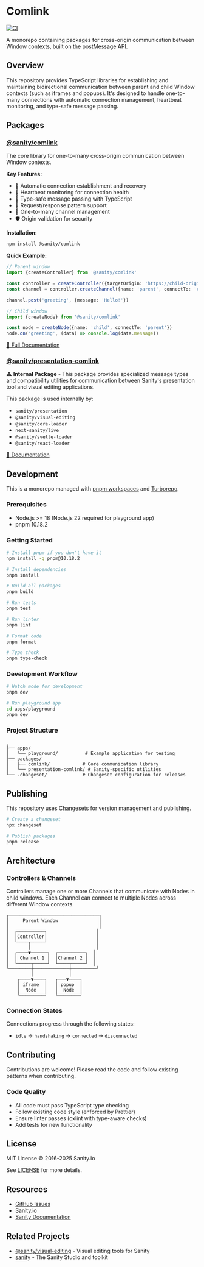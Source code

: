 # Comlink

[![CI](https://github.com/sanity-io/comlink/actions/workflows/ci.yml/badge.svg)](https://github.com/sanity-io/comlink/actions/workflows/ci.yml)

A monorepo containing packages for cross-origin communication between Window contexts, built on the postMessage API.

## Overview

This repository provides TypeScript libraries for establishing and maintaining bidirectional communication between parent and child Window contexts (such as iframes and popups). It's designed to handle one-to-many connections with automatic connection management, heartbeat monitoring, and type-safe message passing.

## Packages

### [@sanity/comlink](./packages/comlink)

The core library for one-to-many cross-origin communication between Window contexts.

**Key Features:**

- 🔄 Automatic connection establishment and recovery
- 💓 Heartbeat monitoring for connection health
- 🎯 Type-safe message passing with TypeScript
- 📡 Request/response pattern support
- 🔌 One-to-many channel management
- 🛡️ Origin validation for security

**Installation:**

```bash
npm install @sanity/comlink
```

**Quick Example:**

```typescript
// Parent window
import {createController} from '@sanity/comlink'

const controller = createController({targetOrigin: 'https://child-origin.com'})
const channel = controller.createChannel({name: 'parent', connectTo: 'child'})

channel.post('greeting', {message: 'Hello!'})

// Child window
import {createNode} from '@sanity/comlink'

const node = createNode({name: 'child', connectTo: 'parent'})
node.on('greeting', (data) => console.log(data.message))
```

[📖 Full Documentation](./packages/comlink/README.md)

### [@sanity/presentation-comlink](./packages/presentation-comlink)

⚠️ **Internal Package** - This package provides specialized message types and compatibility utilities for communication between Sanity's presentation tool and visual editing applications.

This package is used internally by:

- `sanity/presentation`
- `@sanity/visual-editing`
- `@sanity/core-loader`
- `next-sanity/live`
- `@sanity/svelte-loader`
- `@sanity/react-loader`

[📖 Documentation](./packages/presentation-comlink/README.md)

## Development

This is a monorepo managed with [pnpm workspaces](https://pnpm.io/workspaces) and [Turborepo](https://turbo.build/).

### Prerequisites

- Node.js >= 18 (Node.js 22 required for playground app)
- pnpm 10.18.2

### Getting Started

```bash
# Install pnpm if you don't have it
npm install -g pnpm@10.18.2

# Install dependencies
pnpm install

# Build all packages
pnpm build

# Run tests
pnpm test

# Run linter
pnpm lint

# Format code
pnpm format

# Type check
pnpm type-check
```

### Development Workflow

```bash
# Watch mode for development
pnpm dev

# Run playground app
cd apps/playground
pnpm dev
```

### Project Structure

```
.
├── apps/
│   └── playground/          # Example application for testing
├── packages/
│   ├── comlink/            # Core communication library
│   └── presentation-comlink/ # Sanity-specific utilities
└── .changeset/             # Changeset configuration for releases
```

## Publishing

This repository uses [Changesets](https://github.com/changesets/changesets) for version management and publishing.

```bash
# Create a changeset
npx changeset

# Publish packages
pnpm release
```

## Architecture

### Controllers & Channels

Controllers manage one or more Channels that communicate with Nodes in child windows. Each Channel can connect to multiple Nodes across different Window contexts.

```
┌─────────────────────────────────┐
│     Parent Window               │
│                                 │
│  ┌──────────┐                  │
│  │Controller│                  │
│  └────┬─────┘                  │
│       │                        │
│  ┌────▼──────┐  ┌──────────┐  │
│  │ Channel 1 │  │Channel 2 │  │
│  └─────┬─────┘  └────┬─────┘  │
└────────┼─────────────┼─────────┘
         │             │
    ┌────▼────┐   ┌───▼────┐
    │ iframe  │   │ popup  │
    │  Node   │   │  Node  │
    └─────────┘   └────────┘
```

### Connection States

Connections progress through the following states:

- `idle` → `handshaking` → `connected` → `disconnected`

## Contributing

Contributions are welcome! Please read the code and follow existing patterns when contributing.

### Code Quality

- All code must pass TypeScript type checking
- Follow existing code style (enforced by Prettier)
- Ensure linter passes (oxlint with type-aware checks)
- Add tests for new functionality

## License

MIT License © 2016-2025 Sanity.io

See [LICENSE](./LICENSE) for more details.

## Resources

- [GitHub Issues](https://github.com/sanity-io/comlink/issues)
- [Sanity.io](https://www.sanity.io)
- [Sanity Documentation](https://www.sanity.io/docs)

## Related Projects

- [@sanity/visual-editing](https://github.com/sanity-io/visual-editing) - Visual editing tools for Sanity
- [sanity](https://github.com/sanity-io/sanity) - The Sanity Studio and toolkit

